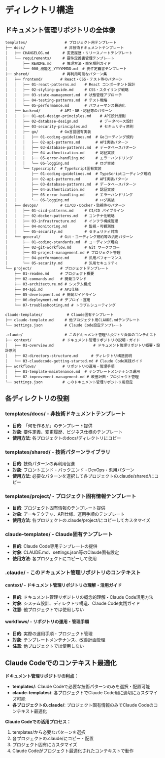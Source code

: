 # ディレクトリ構造

## ドキュメント管理リポジトリの全体像

```
templates/                 # プロジェクト用テンプレート
├── docs/                  # 非技術ドキュメントテンプレート
│   ├── CHANGELOG.md      # 変更履歴・リリースノートテンプレート
│   └── requirements/     # 要件定義書管理テンプレート
│       ├── README.md     # 管理方法・命名規則ガイド
│       └── 000_機能名_YYYYMMDD.md  # 要件定義書テンプレート
├── shared/               # 再利用可能なパターン集
│   ├── frontend/        # React・CSS・テスト等のパターン
│   │   ├── 01-react-patterns.md    # React コンポーネント設計
│   │   ├── 02-styling-guide.md     # CSS・スタイリング戦略
│   │   ├── 03-state-management.md  # 状態管理アプローチ
│   │   ├── 04-testing-patterns.md  # テスト戦略
│   │   └── 05-performance.md       # パフォーマンス最適化
│   ├── backend/         # API・DB・認証等のパターン
│   │   ├── 01-api-design-principles.md    # API設計原則
│   │   ├── 02-database-design.md          # データベース設計
│   │   ├── 03-security-principles.md      # セキュリティ原則
│   │   ├── go/          # Go言語固有実装
│   │   │   ├── 01-coding-guidelines.md  # Goコーディング規約
│   │   │   ├── 02-api-patterns.md       # API実装パターン
│   │   │   ├── 03-database-patterns.md  # データベースパターン
│   │   │   ├── 04-authentication.md     # 認証実装
│   │   │   ├── 05-error-handling.md     # エラーハンドリング
│   │   │   └── 06-logging.md            # ログ実装
│   │   └── typescript/  # TypeScript固有実装
│   │       ├── 01-coding-guidelines.md  # TypeScriptコーディング規約
│   │       ├── 02-api-patterns.md       # API実装パターン
│   │       ├── 03-database-patterns.md  # データベースパターン
│   │       ├── 04-authentication.md     # 認証実装
│   │       ├── 05-error-handling.md     # エラーハンドリング
│   │       └── 06-logging.md            # ログ実装
│   ├── devops/          # CI/CD・Docker・監視等のパターン
│   │   ├── 01-cicd-patterns.md     # CI/CD パイプライン
│   │   ├── 02-docker-patterns.md   # コンテナ化戦略
│   │   ├── 03-infrastructure.md    # インフラ構成管理
│   │   ├── 04-monitoring.md        # 監視・可観測性
│   │   └── 05-security.md          # セキュリティ対策
│   └── general/         # Git・コーディング規約等の汎用パターン
│       ├── 01-coding-standards.md  # コーディング規約
│       ├── 02-git-workflow.md      # Git ワークフロー
│       ├── 03-project-management.md # プロジェクト管理
│       ├── 04-performance.md       # 汎用パフォーマンス
│       └── 05-security.md          # 汎用セキュリティ
└── project/             # プロジェクトテンプレート
    ├── 01-readme.md     # プロジェクト概要
    ├── 02-commands.md   # 開発コマンド
    ├── 03-architecture.md # システム構成
    ├── 04-api.md        # API仕様
    ├── 05-development.md # 開発ガイドライン
    ├── 06-deployment.md # デプロイ・運用
    └── 07-troubleshooting.md # トラブルシューティング

claude-templates/           # Claude固有テンプレート
├── claude-template.md     # 他プロジェクト用CLAUDE.mdテンプレート
└── settings.json          # Claude Code設定テンプレート

.claude/                   # このドキュメント管理リポジトリ自体のコンテキスト
├── context/              # ドキュメント管理リポジトリの説明・ガイド
│   ├── 01-overview.md                  # ドキュメント管理リポジトリ概要・設計原則
│   ├── 02-directory-structure.md      # ディレクトリ構造説明
│   └── 03-claudecode-getting-started.md # Claude Code実践ガイド
├── workflows/            # リポジトリの運用・管理手順
│   ├── 01-template-maintenance.md  # テンプレートメンテナンス運用
│   └── 02-improvement-management.md # 改善計画・プロジェクト管理
└── settings.json         # このドキュメント管理リポジトリ用設定
```

## 各ディレクトリの役割

### templates/docs/ - 非技術ドキュメントテンプレート
- **目的**: 「何を作るか」のテンプレート提供
- **対象**: 要件定義、変更履歴、ビジネス仕様のテンプレート
- **使用方法**: 各プロジェクトのdocs/ディレクトリにコピー

### templates/shared/ - 技術パターンライブラリ
- **目的**: 技術パターンの再利用促進
- **対象**: フロントエンド・バックエンド・DevOps・汎用パターン
- **使用方法**: 必要なパターンを選択して各プロジェクトの.claude/shared/にコピー

### templates/project/ - プロジェクト固有情報テンプレート
- **目的**: プロジェクト固有情報のテンプレート提供
- **対象**: アーキテクチャ、API仕様、運用手順のテンプレート
- **使用方法**: 各プロジェクトの.claude/project/にコピーしてカスタマイズ

### claude-templates/ - Claude固有テンプレート
- **目的**: Claude Code専用テンプレートの提供
- **対象**: CLAUDE.md、settings.json等のClaude固有設定
- **使用方法**: 各プロジェクトにコピーして使用

### .claude/ - このドキュメント管理リポジトリのコンテキスト

#### context/ - ドキュメント管理リポジトリの理解・活用ガイド
- **目的**: ドキュメント管理リポジトリの概念的理解・Claude Code活用方法
- **対象**: システム設計、ディレクトリ構造、Claude Code実践ガイド
- **注意**: 他プロジェクトでは使用しない

#### workflows/ - リポジトリの運用・管理手順
- **目的**: 実際の運用手順・プロジェクト管理
- **対象**: テンプレートメンテナンス、改善計画管理
- **注意**: 他プロジェクトでは使用しない

## Claude Codeでのコンテキスト最適化

**ドキュメント管理リポジトリの利点：**
- **templates/**: Claude Codeで必要な技術パターンのみを選択・配置可能
- **claude-templates/**: 各プロジェクトでClaude Code用に適切にカスタマイズ可能
- **各プロジェクトの.claude/**: プロジェクト固有情報のみでClaude Codeのコンテキスト最適化

**Claude Codeでの活用プロセス：**
1. templates/から必要なパターンを選択
2. 各プロジェクトの.claude/にコピー・配置
3. プロジェクト固有にカスタマイズ
4. Claude Codeがプロジェクト最適化されたコンテキストで動作